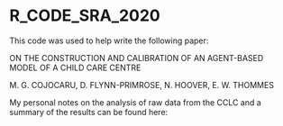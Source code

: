 # R_CODE_SRA_2020

This code was used to help write the following paper:

ON  THE  CONSTRUCTION  AND  CALIBRATION  OF AN AGENT-BASED  MODEL  OF  A  CHILD  CARE  CENTRE

M. G. COJOCARU, D. FLYNN-PRIMROSE, N. HOOVER, E. W. THOMMES

My personal notes on the analysis of raw data from the CCLC and a summary of the results can be found here: 
